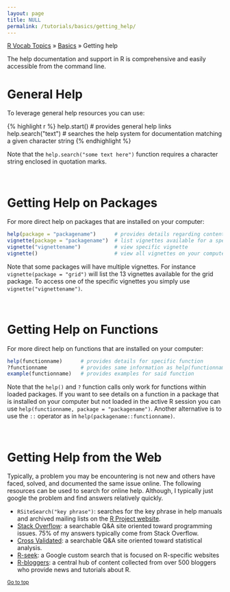 ```yaml
---
layout: page
title: NULL
permalink: /tutorials/basics/getting_help/
---
```


[R Vocab Topics](http://bradleyboehmke.github.io/tutorials/) &#187; [Basics](http://bradleyboehmke.github.io/tutorials/basics/) &#187; Getting help

<style>
#div {
#    text-align: justify;
#    text-justify: inter-word;
#}
</style>

The help documentation and support in R is comprehensive and easily accessible from the command line.  

# General Help
To leverage general help resources you can use:  


{% highlight r %}
help.start()           # provides general help links
help.search("text")    # searches the help system for documentation matching a given character string
{% endhighlight %}

Note that the `help.search("some text here")` function requires a character string enclosed in quotation marks.

<br>

# Getting Help on Packages

For more direct help on packages that are installed on your computer:


```r
help(package = "packagename")      # provides details regarding contents of a package
vignette(package = "packagename")  # list vignettes available for a specific package
vignette("vignettename")           # view specific vignette
vignette()                         # view all vignettes on your computer
```

Note that some packages will have multiple vignettes.  For instance `vignette(package = "grid")` will list the 13 vignettes available for the grid package.  To access one of the specific vignettes you simply use `vignette("vignettename")`.  

<br>

# Getting Help on Functions

For more direct help on functions that are installed on your computer:


```r
help(functionname)      # provides details for specific function
?functionname           # provides same information as help(functionname) 
example(functionname)   # provides examples for said function
```

Note that the `help()` and `?` function calls only work for functions within loaded packages.  If you want to see details on a function in a package that is installed on your computer but not loaded in the active R session you can use `help(functionname, package = "packagename")`.  Another alternative is to use the `::` operator as in `help(packagename::functionname)`.

<br>

# Getting Help from the Web
Typically, a problem you may be encountering is not new and others have faced, solved, and documented the same issue online.  The following resources can be used to search for online help.  Although, I typically just google the problem and find answers relatively quickly.

* `RSiteSearch("key phrase")`:  searches for the key phrase in help manuals and archived mailing lists on the [R Project website]("http://search.r-project.org/").
* [Stack Overflow](http://stackoverflow.com/): a searchable Q&A site oriented toward programming issues.  75% of my answers typically come from Stack Overflow.
* [Cross Validated](http://stats.stackexchange.com/): a searchable Q&A site oriented toward statistical analysis.
* [R-seek](http://rseek.org): a Google custom search that is focused on R-specific websites
* [R-bloggers](http://www.r-bloggers.com/): a central hub of content collected from over 500 bloggers who provide news and tutorials about R.

<small><a href="#">Go to top</a></small>
